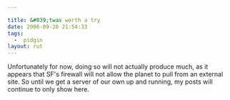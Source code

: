```yaml
---

title: &#039;twas worth a try
date: 2006-09-26 21:54:33
tags:
  -  pidgin
layout: rut
---
```


Unfortunately for now, doing so will not actually produce much, as it appears that SF's firewall will not allow the planet to pull from an external site.  So until we get a server of our own up and running, my posts will continue to only show here.

